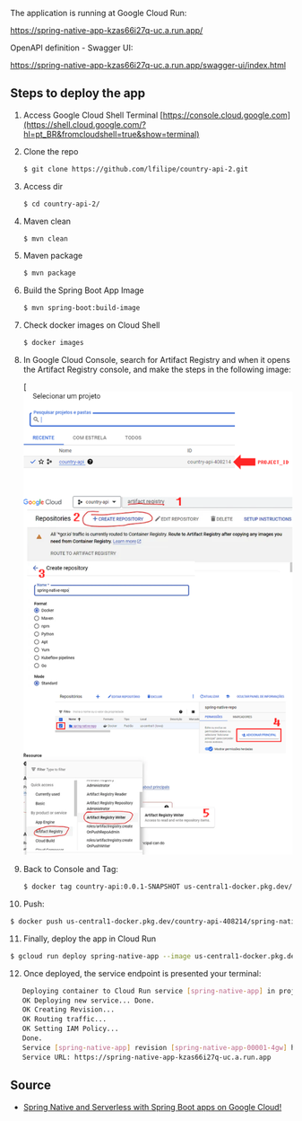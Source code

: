The application is running at Google Cloud Run:

https://spring-native-app-kzas66i27q-uc.a.run.app/

OpenAPI definition - Swagger UI:

https://spring-native-app-kzas66i27q-uc.a.run.app/swagger-ui/index.html



## Steps to deploy the app 

1. Access Google Cloud Shell Terminal [https://console.cloud.google.com](https://shell.cloud.google.com/?hl=pt_BR&fromcloudshell=true&show=terminal) 

2. Clone the repo
   ```sh
   $ git clone https://github.com/lfilipe/country-api-2.git
   ```
3. Access dir
   ```sh
   $ cd country-api-2/
   ```
4. Maven clean
   ```sh
   $ mvn clean
   ```
5. Maven package
   ```sh
   $ mvn package
   ```
6. Build the Spring Boot App Image
   ```sh
   $ mvn spring-boot:build-image
   ```
7. Check docker images on Cloud Shell
   ```sh
   $ docker images
   ```
8. In Google Cloud Console, search for Artifact Registry and when it opens the Artifact Registry console,
   and make the steps in the following image:
   
   [![Steps Artifact Registry console][product-screenshot]


9. Back to Console and Tag:
   ```sh
   $ docker tag country-api:0.0.1-SNAPSHOT us-central1-docker.pkg.dev/country-api-408214/spring-native-repo/sn-image:first
   ```
10. Push:
   ```sh
   $ docker push us-central1-docker.pkg.dev/country-api-408214/spring-native-repo/sn-image:first
   ```
11. Finally, deploy the app in Cloud Run
   ```sh
   $ gcloud run deploy spring-native-app --image us-central1-docker.pkg.dev/country-api-408214/spring-native-repo/sn-image:first --platform managed --region us-central1 --allow-unauthenticated
   ```

12. Once deployed, the service endpoint is presented your terminal:
   ```sh
      Deploying container to Cloud Run service [spring-native-app] in project [country-api-408214] region [us-central1]
      OK Deploying new service... Done.                                                                                                                                                                                                         
      OK Creating Revision...                                                                                                                                                                                                                 
      OK Routing traffic...                                                                                                                                                                                                                   
      OK Setting IAM Policy...                                                                                                                                                                                                                
      Done.                                                                                                                                                                                                                                     
      Service [spring-native-app] revision [spring-native-app-00001-4gw] has been deployed and is serving 100 percent of traffic.
      Service URL: https://spring-native-app-kzas66i27q-uc.a.run.app
   ```




[product-screenshot]: src/main/resources/static/step-by-step.png

<!-- Source -->
## Source
* [Spring Native and Serverless with Spring Boot apps on Google Cloud!](https://medium.com/google-cloud/spring-boot-native-images-on-google-cloud-94adfd48bc94)
